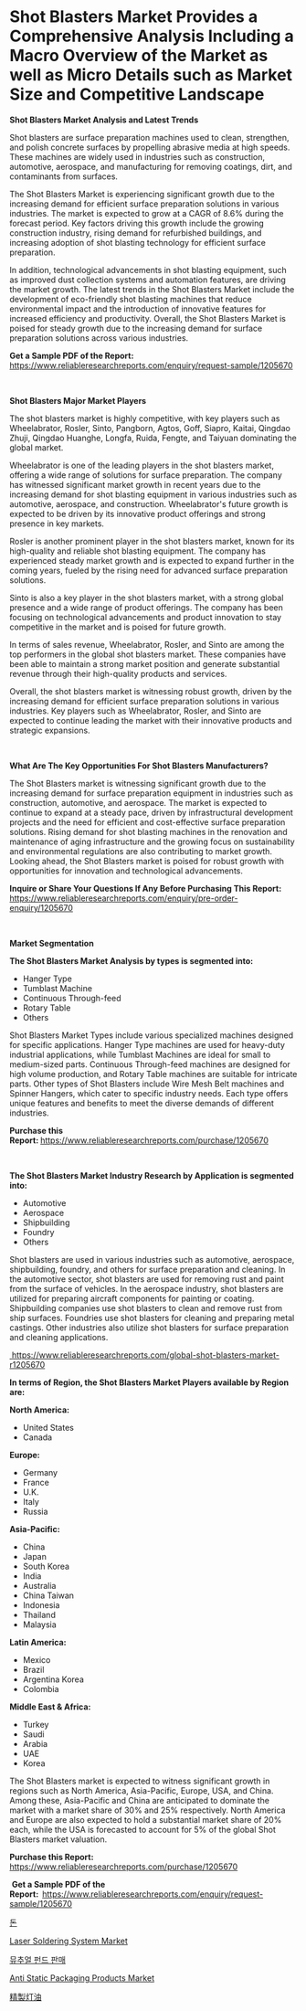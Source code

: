 <p><h1>Shot Blasters Market Provides a Comprehensive Analysis Including a Macro Overview of the Market as well as Micro Details such as Market Size and Competitive Landscape</h1></p><p><strong>Shot Blasters Market Analysis and Latest Trends</strong></p>
<p><p>Shot blasters are surface preparation machines used to clean, strengthen, and polish concrete surfaces by propelling abrasive media at high speeds. These machines are widely used in industries such as construction, automotive, aerospace, and manufacturing for removing coatings, dirt, and contaminants from surfaces.</p><p>The Shot Blasters Market is experiencing significant growth due to the increasing demand for efficient surface preparation solutions in various industries. The market is expected to grow at a CAGR of 8.6% during the forecast period. Key factors driving this growth include the growing construction industry, rising demand for refurbished buildings, and increasing adoption of shot blasting technology for efficient surface preparation.</p><p>In addition, technological advancements in shot blasting equipment, such as improved dust collection systems and automation features, are driving the market growth. The latest trends in the Shot Blasters Market include the development of eco-friendly shot blasting machines that reduce environmental impact and the introduction of innovative features for increased efficiency and productivity. Overall, the Shot Blasters Market is poised for steady growth due to the increasing demand for surface preparation solutions across various industries.</p></p>
<p><strong>Get a Sample PDF of the Report:&nbsp;</strong> <a href="https://www.reliableresearchreports.com/enquiry/request-sample/1205670">https://www.reliableresearchreports.com/enquiry/request-sample/1205670</a></p>
<p>&nbsp;</p>
<p><strong>Shot Blasters Major Market Players</strong></p>
<p><p>The shot blasters market is highly competitive, with key players such as Wheelabrator, Rosler, Sinto, Pangborn, Agtos, Goff, Siapro, Kaitai, Qingdao Zhuji, Qingdao Huanghe, Longfa, Ruida, Fengte, and Taiyuan dominating the global market. </p><p>Wheelabrator is one of the leading players in the shot blasters market, offering a wide range of solutions for surface preparation. The company has witnessed significant market growth in recent years due to the increasing demand for shot blasting equipment in various industries such as automotive, aerospace, and construction. Wheelabrator's future growth is expected to be driven by its innovative product offerings and strong presence in key markets.</p><p>Rosler is another prominent player in the shot blasters market, known for its high-quality and reliable shot blasting equipment. The company has experienced steady market growth and is expected to expand further in the coming years, fueled by the rising need for advanced surface preparation solutions.</p><p>Sinto is also a key player in the shot blasters market, with a strong global presence and a wide range of product offerings. The company has been focusing on technological advancements and product innovation to stay competitive in the market and is poised for future growth.</p><p>In terms of sales revenue, Wheelabrator, Rosler, and Sinto are among the top performers in the global shot blasters market. These companies have been able to maintain a strong market position and generate substantial revenue through their high-quality products and services.</p><p>Overall, the shot blasters market is witnessing robust growth, driven by the increasing demand for efficient surface preparation solutions in various industries. Key players such as Wheelabrator, Rosler, and Sinto are expected to continue leading the market with their innovative products and strategic expansions.</p></p>
<p>&nbsp;</p>
<p><strong>What Are The Key Opportunities For Shot Blasters Manufacturers?</strong></p>
<p><p>The Shot Blasters market is witnessing significant growth due to the increasing demand for surface preparation equipment in industries such as construction, automotive, and aerospace. The market is expected to continue to expand at a steady pace, driven by infrastructural development projects and the need for efficient and cost-effective surface preparation solutions. Rising demand for shot blasting machines in the renovation and maintenance of aging infrastructure and the growing focus on sustainability and environmental regulations are also contributing to market growth. Looking ahead, the Shot Blasters market is poised for robust growth with opportunities for innovation and technological advancements.</p></p>
<p><strong>Inquire or Share Your Questions If Any Before Purchasing This Report:</strong> <a href="https://www.reliableresearchreports.com/enquiry/pre-order-enquiry/1205670">https://www.reliableresearchreports.com/enquiry/pre-order-enquiry/1205670</a></p>
<p>&nbsp;</p>
<p><strong>Market Segmentation</strong></p>
<p><strong>The Shot Blasters Market Analysis by types is segmented into:</strong></p>
<p><ul><li>Hanger Type</li><li>Tumblast Machine</li><li>Continuous Through-feed</li><li>Rotary Table</li><li>Others</li></ul></p>
<p><p>Shot Blasters Market Types include various specialized machines designed for specific applications. Hanger Type machines are used for heavy-duty industrial applications, while Tumblast Machines are ideal for small to medium-sized parts. Continuous Through-feed machines are designed for high volume production, and Rotary Table machines are suitable for intricate parts. Other types of Shot Blasters include Wire Mesh Belt machines and Spinner Hangers, which cater to specific industry needs. Each type offers unique features and benefits to meet the diverse demands of different industries.</p></p>
<p><strong>Purchase this Report:&nbsp;</strong><a href="https://www.reliableresearchreports.com/purchase/1205670">https://www.reliableresearchreports.com/purchase/1205670</a></p>
<p>&nbsp;</p>
<p><strong>The Shot Blasters Market Industry Research by Application is segmented into:</strong></p>
<p><ul><li>Automotive</li><li>Aerospace</li><li>Shipbuilding</li><li>Foundry</li><li>Others</li></ul></p>
<p><p>Shot blasters are used in various industries such as automotive, aerospace, shipbuilding, foundry, and others for surface preparation and cleaning. In the automotive sector, shot blasters are used for removing rust and paint from the surface of vehicles. In the aerospace industry, shot blasters are utilized for preparing aircraft components for painting or coating. Shipbuilding companies use shot blasters to clean and remove rust from ship surfaces. Foundries use shot blasters for cleaning and preparing metal castings. Other industries also utilize shot blasters for surface preparation and cleaning applications.</p></p>
<p><a href="https://www.reliableresearchreports.com/global-shot-blasters-market-r1205670">&nbsp;https://www.reliableresearchreports.com/global-shot-blasters-market-r1205670</a></p>
<p><strong>In terms of Region, the Shot Blasters Market Players available by Region are:</strong></p>
<p>
    <p> <strong> North America: </strong>
        <ul>
            <li>United States</li>
            <li>Canada</li>
        </ul>
        </p> 
    <p> <strong> Europe: </strong>
        <ul>
            <li>Germany</li>
            <li>France</li>
            <li>U.K.</li>
            <li>Italy</li>
            <li>Russia</li>
        </ul>
        </p> 
    <p> <strong> Asia-Pacific: </strong>
        <ul>
            <li>China</li>
            <li>Japan</li>
            <li>South Korea</li>
            <li>India</li>
            <li>Australia</li>
            <li>China Taiwan</li>
            <li>Indonesia</li>
            <li>Thailand</li>
            <li>Malaysia</li>
        </ul>
        </p> 
    <p> <strong> Latin America: </strong>
        <ul>
            <li>Mexico</li>
            <li>Brazil</li>
            <li>Argentina Korea</li>
            <li>Colombia</li>
        </ul>
        </p> 
    <p> <strong> Middle East & Africa: </strong>
        <ul>
            <li>Turkey</li>
            <li>Saudi</li>
            <li>Arabia</li>
            <li>UAE</li>
            <li>Korea</li>
        </ul>
    </p>
    </p>
<p><p>The Shot Blasters market is expected to witness significant growth in regions such as North America, Asia-Pacific, Europe, USA, and China. Among these, Asia-Pacific and China are anticipated to dominate the market with a market share of 30% and 25% respectively. North America and Europe are also expected to hold a substantial market share of 20% each, while the USA is forecasted to account for 5% of the global Shot Blasters market valuation.</p></p>
<p><strong>Purchase this Report: </strong><a href="https://www.reliableresearchreports.com/purchase/1205670">https://www.reliableresearchreports.com/purchase/1205670</a></p>
<p>&nbsp;<strong>Get a Sample PDF of the Report:&nbsp;&nbsp;</strong><a href="https://www.reliableresearchreports.com/enquiry/request-sample/1205670">https://www.reliableresearchreports.com/enquiry/request-sample/1205670</a></p>
<p><strong></strong></p>
<p><p><a href="https://github.com/akzkkws047661437/Market-Research-Report-List-1/blob/main/836101328752.md">돈</a></p><p><a href="https://github.com/lubmix/Market-Research-Report-List-2/blob/main/laser-soldering-system-market.md">Laser Soldering System Market</a></p><p><a href="https://github.com/vsckjg50460/Market-Research-Report-List-1/blob/main/117495228753.md">뮤추얼 펀드 판매</a></p><p><a href="https://issuu.com/reportprime-2/docs/anti-static-packaging-products-market-size-2030.pp">Anti Static Packaging Products Market</a></p><p><a href="https://github.com/EstelWisozk1/Market-Research-Report-List-1/blob/main/852652531283.md">精製灯油</a></p></p>